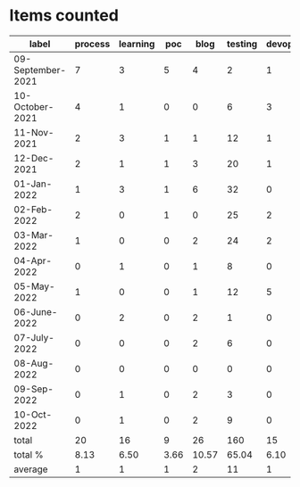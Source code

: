 # Items counted
label | process | learning | poc | blog | testing | devops
---|---|---|---|---|---|---
09-September-2021 | 7 | 3 | 5 | 4 | 2 | 1
10-October-2021 | 4 | 1 | 0 | 0 | 6 | 3
11-Nov-2021 | 2 | 3 | 1 | 1 | 12 | 1
12-Dec-2021 | 2 | 1 | 1 | 3 | 20 | 1
01-Jan-2022 | 1 | 3 | 1 | 6 | 32 | 0
02-Feb-2022 | 2 | 0 | 1 | 0 | 25 | 2
03-Mar-2022 | 1 | 0 | 0 | 2 | 24 | 2
04-Apr-2022 | 0 | 1 | 0 | 1 | 8 | 0
05-May-2022 | 1 | 0 | 0 | 1 | 12 | 5
06-June-2022 | 0 | 2 | 0 | 2 | 1 | 0
07-July-2022 | 0 | 0 | 0 | 2 | 6 | 0
08-Aug-2022 | 0 | 0 | 0 | 0 | 0 | 0
09-Sep-2022 | 0 | 1 | 0 | 2 | 3 | 0
10-Oct-2022 | 0 | 1 | 0 | 2 | 9 | 0
total | 20 | 16 | 9 | 26 | 160 | 15
total % | 8.13 | 6.50 | 3.66 | 10.57 | 65.04 | 6.10
average | 1 | 1 | 1 | 2 | 11 | 1
